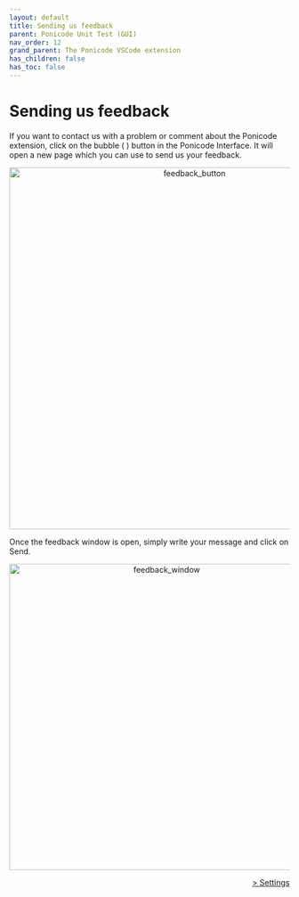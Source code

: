 ```yaml
---
layout: default
title: Sending us feedback
parent: Ponicode Unit Test (GUI)
nav_order: 12
grand_parent: The Ponicode VSCode extension
has_children: false
has_toc: false
---
```


# Sending us feedback

If you want to contact us with a problem or comment about the Ponicode extension, click on the bubble ( <i class="far fa-comment-dots" style="color:blue"></i> ) button in the Ponicode Interface. It will open a new page which you can use to send us your feedback.

<p align="center">
    <img src="/docs/vscode_extension/gui_test/images/feedback_1.png" alt="feedback_button" width="650"/>
</p>

Once the feedback window is open, simply write your message and click on Send.

<p align="center">
    <img src="/docs/vscode_extension/gui_test/images/feedback_2.png" alt="feedback_window" width="550"/>
</p>

<div align="right">
    <a href="/docs/vscode_extension/gui_test/configuration/index" >
        > Settings
    </a>
</div>

